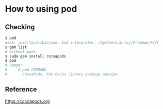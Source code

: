 # How to using pod

## Checking
```bash
$ pod
#zsh: /usr/local/bin/pod: bad interpreter: /System/Library/Frameworks/Ruby.framework/Versions/2.0/usr/bin: no such file or directory
$ gem list
# without pods
$ sudo gem install cocoapods
$ pod
# Usage:
#     $ pod COMMAND
#       CocoaPods, the Cocoa library package manager.
```

## Reference
https://cocoapods.org